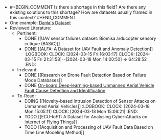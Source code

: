 - #+BEGIN_COMMENT
  Is there a shortage in this field?
  Are there any existing solutions to this shortage?
  How are datasets usually framed in this context?
  #+END_COMMENT
- One example: [Dania's Dataset](https://www.kaggle.com/datasets/daniaherzalla/tii-ssrc-23)
- Reviewed Literature:
	- Pertinent:
		- DONE [[UAV sensor failures dataset: Biomisa arducopter sensory critique (BASiC)]]
		- DONE [[ALFA: A Dataset for UAV Fault and Anomaly Detection]]
		  :LOGBOOK:
		  CLOCK: [2024-03-15 Fri 16:03:17]
		  CLOCK: [2024-03-15 Fri 21:31:58]--[2024-03-18 Mon 14:00:50] =>  64:28:52
		  :END:
	- Irrelevant:
		- DONE [[Research on Drone Fault Detection Based on Failure Mode Databases]]
		- DONE [On-board Deep-learning-based Unmanned Aerial Vehicle Fault Cause Detection and Identification](https://sci-hub.st/10.1109/icra40945.2020.9197071)
	- To-Read:
		- DOING [[Novelty-based Intrusion Detection of Sensor Attacks on Unmanned Aerial Vehicles]]
		  :LOGBOOK:
		  CLOCK: [2024-03-18 Mon 15:05:11]
		  CLOCK: [2024-03-18 Mon 15:06:21]
		  :END:
		- TODO [[ECU-IoFT: A Dataset for Analysing Cyber-Attacks on Internet of Flying Things]]
		- TODO [[Acquisition and Processing of UAV Fault Data Based on Time Line Modeling Method]]
